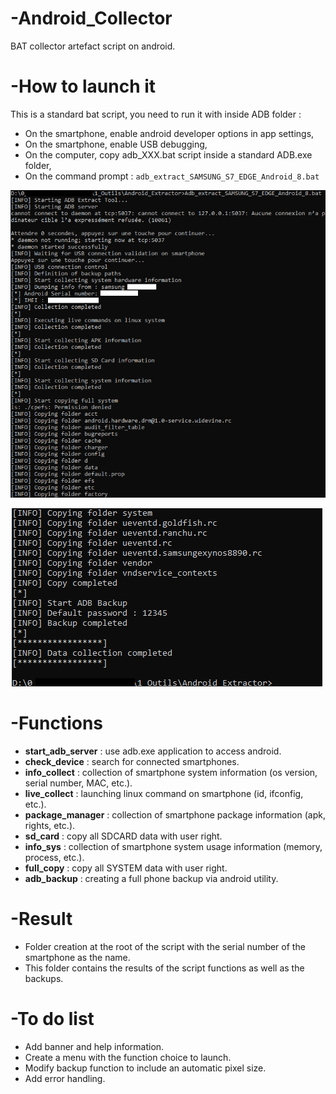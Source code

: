 # -Android_Collector
BAT collector artefact script on android.

# -How to launch it
This is a standard bat script, you need to run it with inside ADB folder :

  - On the smartphone, enable android developer options in app settings,
  - On the smartphone, enable USB debugging,
  - On the computer, copy adb_XXX.bat script inside a standard ADB.exe folder,
  - On the command prompt : `adb_extract_SAMSUNG_S7_EDGE_Android_8.bat`

  ![ALT](/Referentiel/launch_1.png)

  ![ALT](/Referentiel/launch_2.png)

# -Functions
  - **start_adb_server** : use adb.exe application to access android.
  - **check_device** : search for connected smartphones.
  - **info_collect** : collection of smartphone system information (os version, serial number, MAC, etc.).
  - **live_collect** : launching linux command on smartphone (id, ifconfig, etc.).
  - **package_manager** : collection of smartphone package information (apk, rights, etc.).
  - **sd_card** : copy all SDCARD data with user right.
  - **info_sys** : collection of smartphone system usage information (memory, process, etc.).
  - **full_copy** : copy all SYSTEM data with user right.
  - **adb_backup** : creating a full phone backup via android utility.

# -Result
  - Folder creation at the root of the script with the serial number of the smartphone as the name.
  - This folder contains the results of the script functions as well as the backups.

# -To do list
  - Add banner and help information.
  - Create a menu with the function choice to launch.
  - Modify backup function to include an automatic pixel size.
  - Add error handling.




